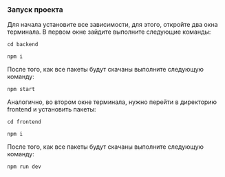 ###  Запуск проекта

Для начала установите все зависимости, для этого, откройте два окна терминала. В первом окне зайдите выполните следующие команды:
```
cd backend
```
```
npm i
```

После того, как все пакеты будут скачаны выполните следующую команду:

```
npm start
```

Аналогично, во втором окне терминала, нужно перейти в директорию frontend и установить пакеты:

```
cd frontend
```
```
npm i
```

После того, как все пакеты будут скачаны выполните следующую команду:

```
npm run dev
```
